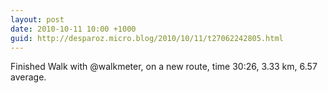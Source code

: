 ```yaml
---
layout: post
date: 2010-10-11 10:00 +1000
guid: http://desparoz.micro.blog/2010/10/11/t27062242805.html
---
```

Finished Walk with @walkmeter, on a new route, time 30:26, 3.33 km, 6.57 average.
